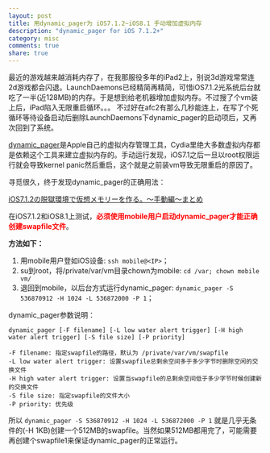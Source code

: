 ```yaml
---
layout: post
title: 用dynamic_pager为 iOS7.1.2~iOS8.1 手动增加虚拟内存
description: "dynamic_pager for iOS 7.1.2+"
category: misc
comments: true
share: true
---
```


最近的游戏越来越消耗内存了，在我那服役多年的iPad2上，别说3d游戏常常连2d游戏都会闪退。LaunchDaemons已经精简再精简，可惜iOS7.1.2光系统后台就吃了一半(近128MB)的内存。于是想到给老机器增加虚拟内存。不过搜了个vm装上后，iPad陷入无限重启循环。。。
不过好在afc2有那么几秒能连上，在写了个死循环等待设备启动后删除LaunchDaemons下dynamic_pager的启动项后，又再次回到了系统。

[dynamic_pager](http://www.opensource.apple.com/source/system_cmds/system_cmds-597.90.1/dynamic_pager.tproj/dynamic_pager.c)是Apple自己的虚拟内存管理工具，Cydia里绝大多数虚拟内存都是依赖这个工具来建立虚拟内存的。手动运行发现，iOS7.1之后一旦以root权限运行就会导致kernel panic然后重启，这个就是之前装vm导致无限重启的原因了。

寻觅很久，终于发现dynamic_pager的正确用法：

[iOS7.1.2の脱獄環境で仮想メモリーを作る。〜手動編〜まとめ](http://infinitedarkblue.blog.jp/archives/41271874.html)

在iOS7.1.2和iOS8.1上测试，<span style="color:#F00">**必须使用mobile用户启动dynamic_pager才能正确创建swapfile文件**</span>。

**方法如下：**

1. 用mobile用户登如iOS设备: `ssh mobile@<IP>`；
2. su到root，将/private/var/vm目录chown为mobile: `cd /var; chown mobile vm/`
3. 退回到mobile，以后台方式运行dynamic_pager: `dynamic_pager -S 536870912 -H 1024 -L 536872000 -P 1`；

dynamic_pager参数说明：

~~~
dynamic_pager [-F filename] [-L low water alert trigger] [-H high water alert trigger] [-S file size] [-P priority]

-F filename: 指定swapfile的路径，默认为 /private/var/vm/swapfile
-L low water alert trigger: 设置swapfile总剩余空间多于多少字节时删除空闲的交换文件
-H high water alert trigger: 设置当swapfile的总剩余空间低于多少字节时候创建新的交换文件
-S file size: 指定swapfile的文件大小
-P priority: 优先级
~~~

所以 `dynamic_pager -S 536870912 -H 1024 -L 536872000 -P 1` 就是几乎无条件的(-H 1KB)创建一个512MB的swapfile。当然如果512MB都用完了，可能需要再创建个swapfile1来保证dynamic_pager的正常运行。

